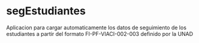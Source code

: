 segEstudiantes
==============

Aplicacion para cargar automaticamente los datos de seguimiento de los estudiantes a partir del formato FI-PF-VIACI-002-003 definido por la UNAD